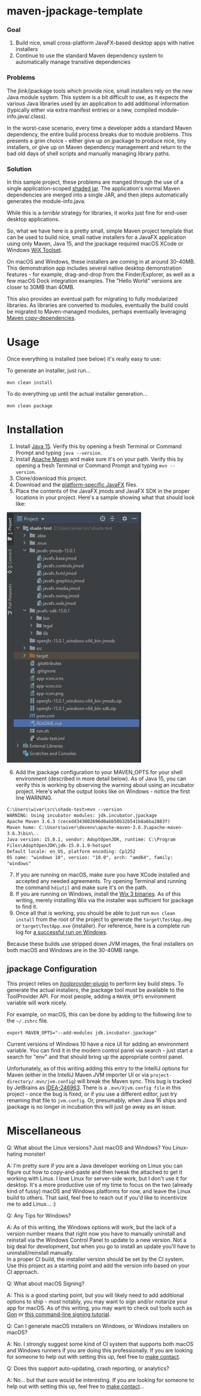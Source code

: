 
# maven-jpackage-template

### Goal

1. Build nice, small cross-platform JavaFX-based desktop apps with native installers
2. Continue to use the standard Maven dependency system to automatically manage transitive dependencies

### Problems

The jlink/jpackage tools which provide nice, small installers rely on the new Java
module system. This system is a bit difficult to use, as it expects the various
Java libraries used by an application to add additional information (typically either via
extra manifest entries or a new, compiled module-info.java/.class).

In the worst-case scenario, every time a developer adds a standard Maven dependency, the entire
build process breaks due to module problems. This presents a grim choice - either give up on jpackage to produce
nice, tiny installers, or give up on Maven dependency management and return to the bad old days of shell scripts
and manually managing library paths.

### Solution

In this sample project, these problems are manged through the use of a single
application-scoped [shaded jar](https://maven.apache.org/plugins/maven-shade-plugin/). 
The application's normal Maven dependencies are merged into a single JAR, and then jdeps automatically 
generates the module-info.java.

While this is a *terrible* strategy for libraries, it works just fine for end-user
desktop applications.

So, what we have here is a pretty small, simple Maven project template that can be used to 
build nice, small native installers for a JavaFX application using only Maven, Java 15, and 
the jpackage required macOS XCode or Windows [WiX Toolset](https://wixtoolset.org/).

On macOS and Windows, these installers are coming in at around 30-40MB. This demonstration app
includes several native desktop demonstration features - for example, drag-and-drop from the Finder/Explorer,
as well as a few macOS Dock integration examples. The "Hello World" versions are closer to 30MB than 40MB.

This also provides an eventual path for migrating to fully modularized libraries. As libraries are converted to
modules, eventually the build could be migrated to Maven-managed modules, perhaps eventually leveraging
[Maven copy-dependencies](https://maven.apache.org/plugins/maven-dependency-plugin/copy-dependencies-mojo.html).

# Usage

Once everything is installed (see below) it's really easy to use:

To generate an installer, just run...

`mvn clean install`

To do everything up until the actual installer generation...

`mvn clean package`

# Installation

1. Install [Java 15](https://adoptopenjdk.net/). Verify this by opening a fresh Terminal or
Command Prompt and typing `java --version`.
2. Install [Apache Maven](http://maven.apache.org/install.html) and make sure it's on your path.
Verify this by opening a fresh Terminal or Command Prompt and typing `mvn --version`.
3. Clone/download this project.
4. Download and the [platform-specific JavaFX](https://gluonhq.com/products/javafx/) files.
5. Place the contents of the JavaFX jmods and JavaFX SDK in the proper locations in your project. 
Here's a sample showing what that should look like:

![Install Sample](docs/file-layout.png)

6. Add the jpackage configuration to your MAVEN_OPTS for your shell environment (described in 
more detail below).
As of Java 15, you can verify this is working by observing the warning about using an incubator
project. Here's what the output looks like on Windows - notice the first line WARNING.
``` 
C:\Users\wiver\src\shade-test>mvn --version
WARNING: Using incubator modules: jdk.incubator.jpackage
Apache Maven 3.6.3 (cecedd343002696d0abb50b32b541b8a6ba2883f)
Maven home: C:\Users\wiver\devenv\apache-maven-3.6.3\apache-maven-3.6.3\bin\..
Java version: 15.0.1, vendor: AdoptOpenJDK, runtime: C:\Program Files\AdoptOpenJDK\jdk-15.0.1.9-hotspot
Default locale: en_US, platform encoding: Cp1252
OS name: "windows 10", version: "10.0", arch: "amd64", family: "windows"
```

7. If you are running on macOS, make sure you have XCode installed and accepted any needed
agreements. Try opening Terminal and running the command `hdiutil` and make sure it's on the path.
8. If you are running on Windows, install the [Wix 3 binaries](https://github.com/wixtoolset/wix3/releases/).
As of this writing, merely installing Wix via the installer was sufficient for jpackage to find it.
9. Once all that is working, you should be able to just run `mvn clean install` from the root of the project
to generate the `target\TestApp.dmg` or `target\TestApp.exe` (installer).
For reference, here is a complete run log for [a successful run on Windows](docs/sample-windows-run.md).

Because these builds use stripped down JVM images, the final installers on both macOS and Windows are in
the 30-40MB range.

## jpackage Configuration

This project relies on [jtoolprovider-plugin](https://github.com/wiverson/jtoolprovider-plugin) 
to perform key build steps. To generate the actual installers, the jpackage tool must be available to the ToolProvider 
API.  For most people, adding a `MAVEN_OPTS` environment variable will work nicely.

For example, on macOS, this can be done by adding to
the following line to the `~/.zshrc` file.

`export MAVEN_OPTS="--add-modules jdk.incubator.jpackage"`

Current versions of Windows 10 have a nice UI for adding an environment
variable. You can find it in the modern control panel via search -
just start a search for "env" and that should bring up the appropriate control panel.

Unfortunately, as of this writing adding this entry to the IntelliJ
options for Maven (either in the IntelliJ Maven JVM importer UI or 
via `project-directory/.mvn/jvm.config`) will break the Maven sync. 
This bug is tracked by JetBrains as 
[IDEA-246963](https://youtrack.jetbrains.com/issue/IDEA-246963).
There is a `.mvn/Xjvm.config file` in this project - once the bug is fixed,
 or if you use a different editor, 
just try renaming that file to `jvm.config`. Or, presumably, when Java 16 
ships and jpackage is no longer in incubation this will just go away as an issue.

# Miscellaneous

Q: What about the Linux versions? Just macOS and Windows? You Linux-hating monster!

A: I'm pretty sure if you are a Java developer working on Linux you can figure out how to copy-and-paste
and then tweak the attached to get it working with Linux.  I love Linux for server-side work, but
I don't use it for desktop.  It's a more productive use of my time to focus on the two (already kind of fussy)
macOS and Windows platforms for now, and leave the Linux build to others. That said, feel free to reach out
if you'd like to incentivize me to add Linux...  :)

Q: Any Tips for Windows?

A: As of this writing, the Windows options will work, but the lack of a version number means that right now
you have to manually uninstall and reinstall via the Windows Control Panel to update to a new version. Not a
big deal for development, but when you go to install an update you'll have to uninstall/reinstall manually.  
In a proper CI build, the installer version should be set by the CI system. Use this project as a starting
point and add the version info based on your CI approach.

Q: What about macOS Signing?

A: This is a good starting point, but you will likely need to add additional options to ship - most notably,
you may want to sign and/or notarize your app for macOS. As of this writing, you may want to check out tools
such as [Gon](https://github.com/nordcloud/gon) 
or [this command-line signing tutorial](https://blog.dgunia.de/2020/02/12/signed-macos-programs-with-java-14/).

Q: Can I generate macOS installers on Windows, or Windows installers on macOS?

A: No. I strongly suggest some kind of CI system that supports both macOS and Windows runners if you are doing
this professionally. If you are looking for someone to help out with setting this up, feel free 
to [make contact](https://doublerobot.com/contact).

Q: Does this support auto-updating, crash reporting, or analytics?

A: No... but that sure would be interesting. If you are looking for someone to help out with setting this up, feel free 
 to [make contact](https://doublerobot.com/contact)...

